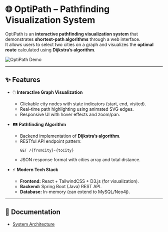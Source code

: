# 🌐 OptiPath – Pathfinding Visualization System

OptiPath is an **interactive pathfinding visualization system** that demonstrates **shortest-path algorithms** through a web interface.  
It allows users to select two cities on a graph and visualizes the **optimal route** calculated using **Dijkstra’s algorithm**.  

![OptiPath Demo](docs/demo.gif) <!-- Replace with actual demo gif/screenshot -->

---

## ✨ Features
- 🖱️ **Interactive Graph Visualization**  
  - Clickable city nodes with state indicators (start, end, visited).  
  - Real-time path highlighting using animated SVG edges.  
  - Responsive UI with hover effects and zoom/pan.  

- 🛤️ **Pathfinding Algorithm**  
  - Backend implementation of **Dijkstra’s algorithm**.  
  - RESTful API endpoint pattern:  
    ```
    GET /{fromCity}-{toCity}
    ```
  - JSON response format with cities array and total distance.  

- ⚡ **Modern Tech Stack**  
  - **Frontend:** React + TailwindCSS + D3.js (for visualization).  
  - **Backend:** Spring Boot (Java) REST API.  
  - **Database:** In-memory (can extend to MySQL/Neo4j).  

---

## 📖 Documentation
- [System Architecture](https://deepwiki.com/Shantanu675/OptiPath)

